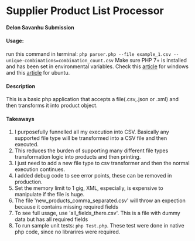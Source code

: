 # Supplier Product List Processor

#### Delon Savanhu Submission
#### Usage:
run this command in terminal:
`php parser.php --file example_1.csv --unique-combinations=combination_count.csv`
Make sure PHP 7+ is installed and has been set in environmental variables. Check this <a href="https://devdojo.com/tnylea/installing-php-on-windows">article</a> for windows and this <a href="https://www.digitalocean.com/community/tutorials/how-to-install-php-7-4-and-set-up-a-local-development-environment-on-ubuntu-20-04"> article</a> for ubuntu.
#### Description
This is a basic php application that accepts a file(.csv,.json or .xml) and then transforms it into product object.

#### Takeaways
1. I purposefully funnelled all my execution into CSV. Basically any supported file type will be transformed into a CSV file and then executed.
2. This reduces the burden of supporting many different file types transformation logic into products and then printing.
3. I just need to add a new file type to csv transformer and then the normal execution continues.
4. I added debug code to see error points, these can be removed in production.
5. Set the memory limit to 1 gig, XML, especially, is expensive to manipulate if the file is huge.  
6. The file 'new_products_comma_separated.csv' will throw an expection because it contains missing required fields
7. To see full usage, use 'all_fields_there.csv'. This is a file with dummy data but has all required fields
8. To run sample unit tests: `php Test.php`. These test were done in native php code, since no librarires were required.

